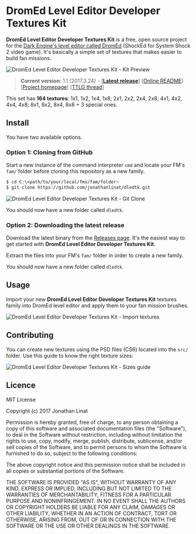 # DromEd Level Editor Developer Textures Kit

**DromEd Level Editor Developer Textures Kit** is a free, open source project for the [Dark Engine's level editor called DromEd](https://en.wikipedia.org/wiki/Dark_Engine#DromEd) (ShockEd for System Shock 2 video game). It's basically a simple set of textures that makes easier to build fan missions.

![DromEd Level Editor Developer Textures Kit - Kit Preview](https://image.ibb.co/kYWbaa/dledtk_preview.png)

> **Current version**: 1.1 (2017.3.24) - [**[Latest release](https://github.com/jonathanlinat/dledtk/releases/latest)**] [[Online README](https://github.com/jonathanlinat/dledtk/blob/master/README.md)] [[Project homepage](https://github.com/jonathanlinat/dledtk)] [[TTLG thread](http://www.ttlg.com/forums/showthread.php?t=147675&p=2351521&viewfull=1#post2351521)]

This set has **164 textures**: 1x1, 1x2, 1x4, 1x8; 2x1, 2x2, 2x4, 2x8; 4x1, 4x2, 4x4, 4x8; 8x1, 8x2, 8x4, 8x8 + 3 special ones. 

## Install

You have two available options.

### Option 1: Cloning from GitHub

Start a new instance of the command interpreter `cmd` and locate your FM's `fam/` folder before cloning this repository as a new family.

```bash
$ cd C:\<path/to/your/local/fms/fam/folder>
$ git clone https://github.com/jonathanlinat/dledtk.git
```

![DromEd Level Editor Developer Textures Kit - Git Clone](https://image.ibb.co/cTZjTv/dledtk_gitclone.png)

You should now have a new folder called `dledtk`.

### Option 2: Downloading the latest release

Download the latest binary from the [Releases page](https://github.com/jonathanlinat/dledtk/releases/latest). It's the easiest way to get started with **DromEd Level Editor Developer Textures Kit**.

Extract the files into your FM's `fam/` folder in order to create a new family.

You should now have a new folder called `dledtk`.

## Usage

Import your new **DromEd Level Editor Developer Textures Kit** textures family into DromEd level editor and apply them to your fan mission brushes.

![DromEd Level Editor Developer Textures Kit - Import textures](https://image.ibb.co/nr4jTv/dledtk_importtextures.png)

## Contributing

You can create new textures using the PSD files (CS6) located into the `src/` folder. Use this guide to know the right texture sizes:

![DromEd Level Editor Developer Textures Kit - Sizes guide](https://image.ibb.co/mDynYv/dledtk_sizesguide.png)

## Licence

MIT License

Copyright (c) 2017 Jonathan Linat

Permission is hereby granted, free of charge, to any person obtaining a copy of this software and associated documentation files (the "Software"), to deal in the Software without restriction, including without limitation the rights to use, copy, modify, merge, publish, distribute, sublicense, and/or sell copies of the Software, and to permit persons to whom the Software is furnished to do so, subject to the following conditions:

The above copyright notice and this permission notice shall be included in all copies or substantial portions of the Software.

THE SOFTWARE IS PROVIDED "AS IS", WITHOUT WARRANTY OF ANY KIND, EXPRESS OR IMPLIED, INCLUDING BUT NOT LIMITED TO THE WARRANTIES OF MERCHANTABILITY, FITNESS FOR A PARTICULAR PURPOSE AND NONINFRINGEMENT. IN NO EVENT SHALL THE AUTHORS OR COPYRIGHT HOLDERS BE LIABLE FOR ANY CLAIM, DAMAGES OR OTHER LIABILITY, WHETHER IN AN ACTION OF CONTRACT, TORT OR OTHERWISE, ARISING FROM, OUT OF OR IN CONNECTION WITH THE SOFTWARE OR THE USE OR OTHER DEALINGS IN THE SOFTWARE.